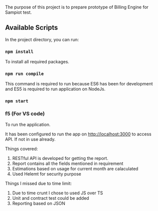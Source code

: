 The purpose of this project is to prepare prototype of Billing Engine for Sampiot test.

## Available Scripts

In the project directory, you can run:

### `npm install`

To install all required packages.

### `npm run compile`

This command is required to run because ES6 has been for development and ES5 is required to run application on NodeJs.<br>

### `npm start`

### f5 (For VS code)

To run the application.

It has been configured to run the app on [http://localhost:3000](http://localhost:3000) to access API. If not in use already.

Things covered:

1. RESTful API is developed for getting the report.
2. Report contains all the fields mentioned in requirement
3. Estimations based on usage for current month are calaculated
4. Used Helemt for security purpose

Things I missed due to time limit:

1. Due to time crunt I chose to used JS over TS
2. Unit and contract test could be added
3. Reporting based on JSON
